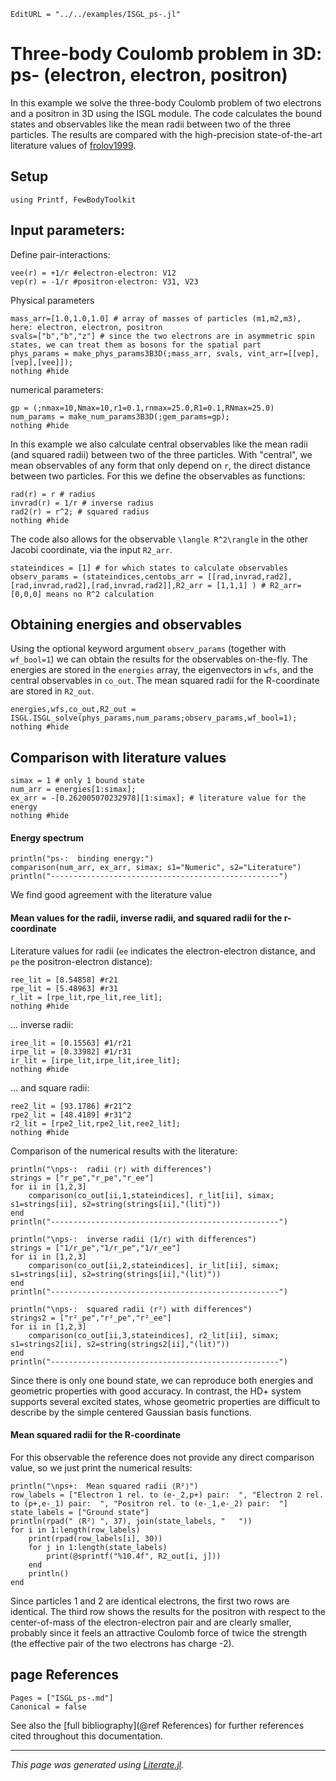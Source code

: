 ```@meta
EditURL = "../../examples/ISGL_ps-.jl"
```

# Three-body Coulomb problem in 3D: ps- (electron, electron, positron)

In this example we solve the three-body Coulomb problem of two electrons and a positron in 3D using the ISGL module. The code calculates the bound states and observables like the mean radii between two of the three particles. The results are compared with the high-precision state-of-the-art literature values of [frolov1999](@cite).

## Setup

````@example ISGL_ps-
using Printf, FewBodyToolkit
````

## Input parameters:
Define pair-interactions:

````@example ISGL_ps-
vee(r) = +1/r #electron-electron: V12
vep(r) = -1/r #positron-electron: V31, V23
````

Physical parameters

````@example ISGL_ps-
mass_arr=[1.0,1.0,1.0] # array of masses of particles (m1,m2,m3), here: electron, electron, positron
svals=["b","b","z"] # since the two electrons are in asymmetric spin states, we can treat them as bosons for the spatial part
phys_params = make_phys_params3B3D(;mass_arr, svals, vint_arr=[[vep],[vep],[vee]]);
nothing #hide
````

numerical parameters:

````@example ISGL_ps-
gp = (;nmax=10,Nmax=10,r1=0.1,rnmax=25.0,R1=0.1,RNmax=25.0)
num_params = make_num_params3B3D(;gem_params=gp);
nothing #hide
````

In this example we also calculate central observables like the mean radii (and squared radii) between two of the three particles. With "central", we mean observables of any form that only depend on ``r``, the direct distance between two particles. For this we define the observables as functions:

````@example ISGL_ps-
rad(r) = r # radius
invrad(r) = 1/r # inverse radius
rad2(r) = r^2; # squared radius
nothing #hide
````

The code also allows for the observable `` \langle R^2\rangle `` in the other Jacobi coordinate, via the input `R2_arr`.

````@example ISGL_ps-
stateindices = [1] # for which states to calculate observables
observ_params = (stateindices,centobs_arr = [[rad,invrad,rad2],[rad,invrad,rad2],[rad,invrad,rad2]],R2_arr = [1,1,1] ) # R2_arr=[0,0,0] means no R^2 calculation
````

## Obtaining energies and observables

Using the optional keyword argument `observ_params` (together with `wf_bool=1`) we can obtain the results for the observables on-the-fly. The energies are stored in the `energies` array, the eigenvectors in `wfs`, and the central observables in `co_out`. The mean squared radii for the R-coordinate are stored in `R2_out`.

````@example ISGL_ps-
energies,wfs,co_out,R2_out = ISGL.ISGL_solve(phys_params,num_params;observ_params,wf_bool=1);
nothing #hide
````

## Comparison with literature values

````@example ISGL_ps-
simax = 1 # only 1 bound state
num_arr = energies[1:simax];
ex_arr = -[0.262005070232978][1:simax]; # literature value for the energy
nothing #hide
````

#### Energy spectrum

````@example ISGL_ps-
println("ps-:  binding energy:")
comparison(num_arr, ex_arr, simax; s1="Numeric", s2="Literature")
println("---------------------------------------------------")
````

We find good agreement with the literature value

#### Mean values for the radii, inverse radii, and squared radii for the r-coordinate

Literature values for radii (`ee` indicates the electron-electron distance, and `pe` the positron-electron distance):

````@example ISGL_ps-
ree_lit = [8.54858] #r21
rpe_lit = [5.48963] #r31
r_lit = [rpe_lit,rpe_lit,ree_lit];
nothing #hide
````

... inverse radii:

````@example ISGL_ps-
iree_lit = [0.15563] #1/r21
irpe_lit = [0.33982] #1/r31
ir_lit = [irpe_lit,irpe_lit,iree_lit];
nothing #hide
````

... and square radii:

````@example ISGL_ps-
ree2_lit = [93.1786] #r21^2
rpe2_lit = [48.4189] #r31^2
r2_lit = [rpe2_lit,rpe2_lit,ree2_lit];
nothing #hide
````

Comparison of the numerical results with the literature:

````@example ISGL_ps-
println("\nps-:  radii ⟨r⟩ with differences")
strings = ["r_pe","r_pe","r_ee"]
for ii in [1,2,3]
    comparison(co_out[ii,1,stateindices], r_lit[ii], simax; s1=strings[ii], s2=string(strings[ii],"(lit)"))
end
println("---------------------------------------------------")

println("\nps-:  inverse radii ⟨1/r⟩ with differences")
strings = ["1/r_pe","1/r_pe","1/r_ee"]
for ii in [1,2,3]
    comparison(co_out[ii,2,stateindices], ir_lit[ii], simax; s1=strings[ii], s2=string(strings[ii],"(lit)"))
end
println("---------------------------------------------------")

println("\nps-:  squared radii ⟨r²⟩ with differences")
strings2 = ["r²_pe","r²_pe","r²_ee"]
for ii in [1,2,3]
    comparison(co_out[ii,3,stateindices], r2_lit[ii], simax; s1=strings2[ii], s2=string(strings2[ii],"(lit)"))
end
println("---------------------------------------------------")
````

Since there is only one bound state, we can reproduce both energies and geometric properties with good accuracy. In contrast, the HD+ system supports several excited states, whose geometric properties are difficult to describe by the simple centered Gaussian basis functions.

#### Mean squared radii for the R-coordinate

For this observable the reference does not provide any direct comparison value, so we just print the numerical results:

````@example ISGL_ps-
println("\nps+:  Mean squared radii ⟨R²⟩")
row_labels = ["Electron 1 rel. to (e-_2,p+) pair:  ", "Electron 2 rel. to (p+,e-_1) pair:  ", "Positron rel. to (e-_1,e-_2) pair:  "]
state_labels = ["Ground state"]
println(rpad(" ⟨R²⟩ ", 37), join(state_labels, "   "))
for i in 1:length(row_labels)
    print(rpad(row_labels[i], 30))
    for j in 1:length(state_labels)
        print(@sprintf("%10.4f", R2_out[i, j]))
    end
    println()
end
````

Since particles 1 and 2 are identical electrons, the first two rows are identical. The third row shows the results for the positron with respect to the center-of-mass of the electron-electron pair and are clearly smaller, probably since it feels an attractive Coulomb force of twice the strength (the effective pair of the two electrons has charge -2).

## page References

```@bibliography
Pages = ["ISGL_ps-.md"]
Canonical = false
```

See also the [full bibliography](@ref References) for further references cited throughout this documentation.

---

*This page was generated using [Literate.jl](https://github.com/fredrikekre/Literate.jl).*

